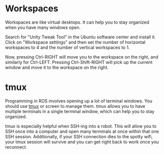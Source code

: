 # Workspaces
Workspaces are like virtual desktops.
It can help you to stay organized when you have many windows open.

Search for "Unity Tweak Tool" in the Ubuntu software center and install it.
Click on "Workspace settings" and then set the number of horizontal workspaces to 4 and the number of vertical workspaces to 1.

Now, pressing Ctrl-RIGHT will move you to the workspace on the right, and similarly for Ctrl-LEFT.
Pressing Ctrl-Shift-RIGHT will pick up the current window and move it to the workspace on the right.

# tmux
Programming in ROS involves opening up a lot of terminal windows.
You should use [tmux](https://github.com/hcrlab/wiki/blob/master/development_environment_setup/tmux.md) or screen to manage them.
tmux allows you to have multiple terminals in a single terminal window, which can help you to stay organized.

tmux is especially helpful when SSH-ing into a robot.
This will allow you to SSH once into a computer and open many terminals at once within that one SSH session.
Additionally, if your SSH connection dies to the spotty wifi, your tmux session will survive and you can get right back to work once you reconnect.